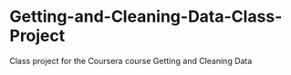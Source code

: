 # Getting-and-Cleaning-Data-Class-Project
Class project for the Coursera course Getting and Cleaning Data
